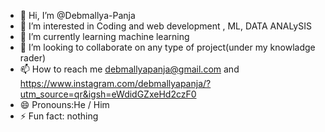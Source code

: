 - 👋 Hi, I’m @Debmallya-Panja
- 👀 I’m interested in Coding and web development , ML, DATA ANALySIS
- 🌱 I’m currently learning machine learning 
- 💞️ I’m looking to collaborate on any type of project(under my knowladge rader)
- 📫 How to reach me debmallyapanja@gmail.com and https://www.instagram.com/debmallyapanja/?utm_source=qr&igsh=eWdidGZxeHd2czF0
- 😄 Pronouns:He / Him
- ⚡ Fun fact: nothing 

<!---
Debmallya-Panja/Debmallya-Panja is a ✨ special ✨ repository because its `README.md` (this file) appears on your GitHub profile.
You can click the Preview link to take a look at your changes.
--->
